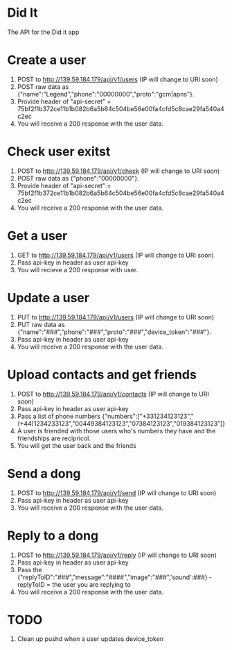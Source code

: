 # Did It
The API for the Did it app


# Create a user
1. POST to http://139.59.184.179/api/v1/users (IP will change to URI soon)
2. POST raw data as {"name":"Legend","phone":"00000000","proto":"gcm|apns"}. 
3. Provide header of "api-secret" = 75bf2f1b372ce11b1b082b6a5b64c504be56e00fa4cfd5c8cae29fa540a4c2ec
4. You will receive a 200 response with the user data.

# Check user exitst
1. POST to http://139.59.184.179/api/v1/check (IP will change to URI soon)
2. POST raw data as {"phone":"00000000"}. 
3. Provide header of "api-secret" = 75bf2f1b372ce11b1b082b6a5b64c504be56e00fa4cfd5c8cae29fa540a4c2ec
4. You will receive a 200 response with the user data.

# Get a user
1. GET to http://139.59.184.179/api/v1/users (IP will change to URI soon)
2. Pass api-key in header as user api-key
3. You will recieve a 200 response with user.

# Update a user
1. PUT to http://139.59.184.179/api/v1/users (IP will change to URI soon)
2. PUT raw data as {"name":"###","phone":"###","proto":"###","device_token":"###"}. 
3. Pass api-key in header as user api-key
4. You will receive a 200 response with the user data.

# Upload contacts and get friends
1. POST to http://139.59.184.179/api/v1/contacts (IP will change to URI soon)
2. Pass api-key in header as user api-key
3. Pass a list of phone numbers {"numbers":["+331234123123","(+44)1234233123","00449384123123","07384123123","019384123123"]}
4. A user is friended with those users who's numbers they have and the friendships are recipricol.
4. You will get the user back and the friends

# Send a dong
1. POST to http://139.59.184.179/api/v1/send (IP will change to URI soon)
2. Pass api-key in header as user api-key
3. You will receive a 200 response with the user data.

# Reply to a dong
1. POST to http://139.59.184.179/api/v1/reply (IP will change to URI soon)
2. Pass api-key in header as user api-key
3. Pass the {"replyToID":"###","message":"####","image":"###",'sound':###} - replyToID = the user you are replying to
4. You will receive a 200 response with the user data.
 
# TODO
1. Clean up pushd when a user updates device_token
